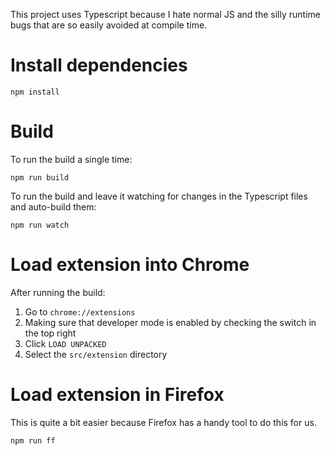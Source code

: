 This project uses Typescript because I hate
normal JS and the silly runtime bugs that 
are so easily avoided at compile time.

# Install dependencies
`npm install`

# Build
To run the build a single time:

`npm run build`

To run the build and leave it watching for
changes in the Typescript files and auto-build
them:

`npm run watch`

# Load extension into Chrome
After running the build:

1. Go to `chrome://extensions`
2. Making sure that developer mode is enabled
   by checking the switch in the top right
3. Click `LOAD UNPACKED`
4. Select the `src/extension` directory

# Load extension in Firefox
This is quite a bit easier because Firefox
has a handy tool to do this for us.

`npm run ff`